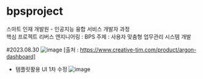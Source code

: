 # bpsproject
스마트 인재 개발원 - 인공지능 융합 서비스 개발자 과정 <br>
핵심 프로젝트
리버스 엔지니어링 : BPS
주제 : 사용자 맞춤형 업무관리 시스템 개발

#2023.08.30
![image](https://github.com/2023-SMHRD-KDT-AI-2/bpsproject/assets/143511660/532996d7-0ab4-45d5-a30b-3ddf36520324)
[출처 : https://www.creative-tim.com/product/argon-dashboard]
- 템플릿활용 UI 1차 수정
![image](https://github.com/2023-SMHRD-KDT-AI-2/bpsproject/assets/143511660/0746a6d3-0e46-499f-8d65-98793a176920)
